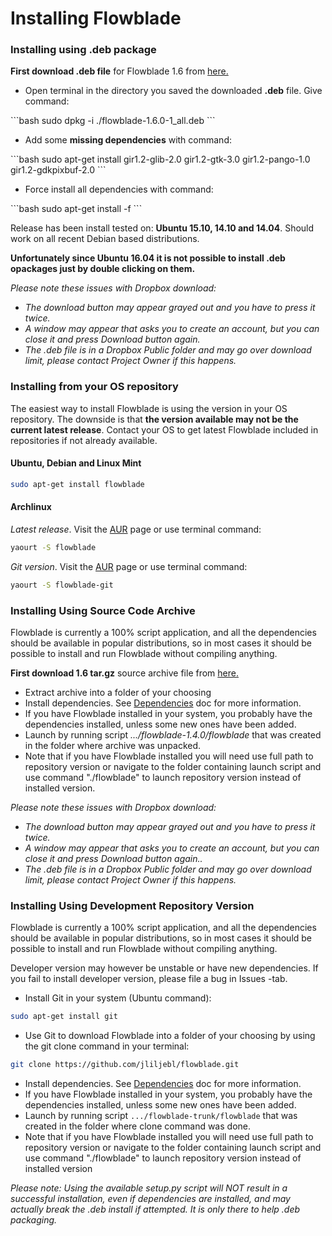 # Installing Flowblade #


### Installing using .deb package

**First download .deb file** for Flowblade 1.6 from <a href="https://www.dropbox.com/s/4smy1jlofzn896o/flowblade-1.6.0-1_all.deb?dl=0">here.</a>

<ul>
	<li>	<p>Open terminal in the directory you saved the  downloaded <b>.deb</b> file. Give command:	</li>
</ul>
```bash
sudo dpkg -i ./flowblade-1.6.0-1_all.deb
```

<ul>
	<li>Add some <b>missing dependencies</b> with command:</li>
</ul>
```bash
	sudo apt-get install gir1.2-glib-2.0 gir1.2-gtk-3.0 gir1.2-pango-1.0 gir1.2-gdkpixbuf-2.0
```
<ul>
	<li>Force install all dependencies with command:</li>
</ul>
```bash
	sudo apt-get install -f
```

Release has been install tested on: <b>Ubuntu 15.10, 14.10 and 14.04</b>. Should work on all recent Debian based distributions.

<b>Unfortunately since Ubuntu 16.04 it is not possible to install .deb opackages just by double clicking on them.</b> 

*Please note these issues with Dropbox download:*
<ul>
 <li> <i>The download button may appear grayed out and you have to press it twice.</i></li>
 <li> <i>A window may appear that asks you to create an account, but you can close it and press Download button again.</i></li> 
 <li> <i>The .deb file is in a Dropbox Public folder and may go over download limit, please contact Project Owner if this happens.</i></li>
</ul>

### Installing from your OS repository

The easiest way to install Flowblade is using the version in your OS repository. The downside is that **the version available may not be the current latest release**. Contact your OS to get latest Flowblade included in repositories if not already available.

#### Ubuntu, Debian and Linux Mint

```bash
sudo apt-get install flowblade
```
#### Archlinux

_Latest release_. Visit the <a href="https://aur.archlinux.org/packages/flowblade/">AUR</a> page or use terminal command:
```bash
yaourt -S flowblade
```

_Git version_. Visit the <a href="https://aur.archlinux.org/packages/flowblade-git/">AUR</a> page or use terminal command:
```bash
yaourt -S flowblade-git
```



### Installing Using Source Code Archive

Flowblade is currently a 100% script application, and all the dependencies should be available in popular distributions, so in most cases it should be possible to install and run Flowblade without compiling anything.

**First download 1.6 tar.gz** source archive file from <a href="https://www.dropbox.com/s/2i70jzatz71o11j/flowblade-1.6.0.tar.gz?dl=0">here.</a> 

  * Extract archive into a folder of your choosing
  * Install dependencies. See [Dependencies](DEPENDENCIES.md) doc for more information.
  * If you have Flowblade installed in your system, you probably have the dependencies installed, unless some new ones have been added.
  * Launch by running script *.../flowblade-1.4.0/flowblade* that was created in the folder where archive was unpacked.
  * Note that if you have Flowblade installed you will need use full path to repository version or navigate to the folder containing launch script and use command "./flowblade" to launch repository version instead of installed version.

*Please note these issues with Dropbox download:*
<ul>
 <li> <i>The download button may appear grayed out and you have to press it twice.</i></li>
 <li> <i>A window may appear that asks you to create an account, but you can close it and press Download button again..</i></li> 
 <li> <i>The .deb file is in a Dropbox Public folder and may go over download limit, please contact Project Owner if this happens.</i></li>
</ul>

### Installing Using Development Repository Version

Flowblade is currently a 100% script application, and all the dependencies should be available in popular distributions, so in most cases it should be possible to install and run Flowblade without compiling anything.

Developer version may however be unstable or have new dependencies. If you fail to install developer version, please file a bug in Issues -tab.
  * Install Git in your system (Ubuntu command):
```bash
sudo apt-get install git
```
  * Use Git to download Flowblade into a folder of your choosing by using the git clone command in your terminal:
```bash
git clone https://github.com/jliljebl/flowblade.git
```
  * Install dependencies. See   [Dependencies](DEPENDENCIES.md) doc for more information.
  * If you have Flowblade installed in your system, you probably have the dependencies installed, unless some new ones have been added.
  * Launch by running script ``.../flowblade-trunk/flowblade`` that was created in the folder where clone command was done.
  * Note that if you have Flowblade installed you will need use full path to repository version or navigate to the folder containing launch script and use command "./flowblade" to launch repository version instead of installed version
 
*Please note: Using the available setup.py script will NOT result in a successful installation, even if dependencies are installed, and may actually break the .deb install if attempted. It is only there to help .deb packaging.* 
